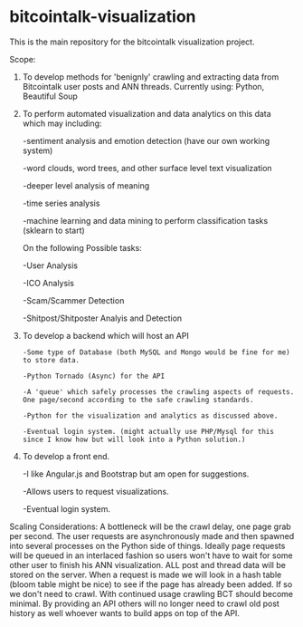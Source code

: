 # bitcointalk-visualization
This is the main repository for the bitcointalk visualization project.  

Scope:

1.  To develop methods for 'benignly' crawling and extracting data from Bitcointalk user posts and ANN threads.
      Currently using:  Python,  Beautiful Soup
      
2.  To perform automated visualization and data analytics on this data which may including:

      -sentiment analysis and emotion detection (have our own working system)
      
      -word clouds, word trees, and other surface level text visualization 
      
      -deeper level analysis of meaning
      
      -time series analysis
      
      -machine learning and data mining to perform classification tasks (sklearn to start)
     
     On the following Possible tasks:
     
       -User Analysis
       
       -ICO Analysis
       
       -Scam/Scammer Detection
       
       -Shitpost/Shitposter Analyis and Detection
      
3. To develop a backend which will host an API

       -Some type of Database (both MySQL and Mongo would be fine for me) to store data.
       
       -Python Tornado (Async) for the API
       
       -A 'queue' which safely processes the crawling aspects of requests.  One page/second according to the safe crawling standards.
       
       -Python for the visualization and analytics as discussed above.
       
       -Eventual login system. (might actually use PHP/Mysql for this since I know how but will look into a Python solution.)
       
4.  To develop a front end.

       -I like Angular.js and Bootstrap but am open for suggestions.
       
       -Allows users to request visualizations.
       
       -Eventual login system.
       
Scaling Considerations:  A bottleneck will be the crawl delay, one page grab per second.  The user requests are asynchronously made and
then spawned into several processes on the Python side of things. Ideally page requests will be queued in an interlaced fashion so users won't
have to wait for some other user to finish his ANN visualization.   ALL post and thread data will be stored on the server.  When a request is
made we will look in a hash table (bloom table might be nice) to see if the page has already been added. If so we don't need to crawl. 
With continued usage crawling BCT should become minimal.  By providing an API others will no longer need to crawl old post history as well
whoever wants to build apps on top of the API.

